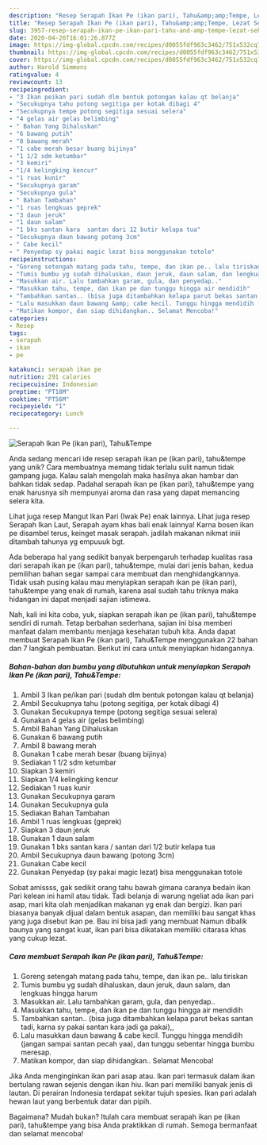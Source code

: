 ```yaml
---
description: "Resep Serapah Ikan Pe (ikan pari), Tahu&amp;amp;Tempe, Lezat Sekali"
title: "Resep Serapah Ikan Pe (ikan pari), Tahu&amp;amp;Tempe, Lezat Sekali"
slug: 3957-resep-serapah-ikan-pe-ikan-pari-tahu-and-amp-tempe-lezat-sekali
date: 2020-04-26T16:01:26.877Z
image: https://img-global.cpcdn.com/recipes/d0055fdf963c3462/751x532cq70/serapah-ikan-pe-ikan-pari-tahutempe-foto-resep-utama.jpg
thumbnail: https://img-global.cpcdn.com/recipes/d0055fdf963c3462/751x532cq70/serapah-ikan-pe-ikan-pari-tahutempe-foto-resep-utama.jpg
cover: https://img-global.cpcdn.com/recipes/d0055fdf963c3462/751x532cq70/serapah-ikan-pe-ikan-pari-tahutempe-foto-resep-utama.jpg
author: Harold Simmons
ratingvalue: 4
reviewcount: 13
recipeingredient:
- "3 Ikan peikan pari sudah dlm bentuk potongan kalau qt belanja"
- "Secukupnya tahu potong segitiga per kotak dibagi 4"
- "Secukupnya tempe potong segitiga sesuai selera"
- "4 gelas air gelas belimbing"
- " Bahan Yang Dihaluskan"
- "6 bawang putih"
- "8 bawang merah"
- "1 cabe merah besar buang bijinya"
- "1 1/2 sdm ketumbar"
- "3 kemiri"
- "1/4 kelingking kencur"
- "1 ruas kunir"
- "Secukupnya garam"
- "Secukupnya gula"
- " Bahan Tambahan"
- "1 ruas lengkuas geprek"
- "3 daun jeruk"
- "1 daun salam"
- "1 bks santan kara  santan dari 12 butir kelapa tua"
- "Secukupnya daun bawang potong 3cm"
- " Cabe kecil"
- " Penyedap sy pakai magic lezat bisa menggunakan totole"
recipeinstructions:
- "Goreng setengah matang pada tahu, tempe, dan ikan pe.. lalu tiriskan"
- "Tumis bumbu yg sudah dihaluskan, daun jeruk, daun salam, dan lengkuas hingga harum"
- "Masukkan air. Lalu tambahkan garam, gula, dan penyedap.."
- "Masukkan tahu, tempe, dan ikan pe dan tunggu hingga air mendidih"
- "Tambahkan santan.. (bisa juga ditambahkan kelapa parut bekas santan tadi, karna sy pakai santan kara jadi ga pakai),,"
- "Lalu masukkan daun bawang &amp; cabe kecil. Tunggu hingga mendidih (jangan sampai santan pecah yaa), dan tunggu sebentar hingga bumbu meresap."
- "Matikan kompor, dan siap dihidangkan.. Selamat Mencoba!"
categories:
- Resep
tags:
- serapah
- ikan
- pe

katakunci: serapah ikan pe 
nutrition: 291 calories
recipecuisine: Indonesian
preptime: "PT18M"
cooktime: "PT56M"
recipeyield: "1"
recipecategory: Lunch

---
```



![Serapah Ikan Pe (ikan pari), Tahu&amp;Tempe](https://img-global.cpcdn.com/recipes/d0055fdf963c3462/751x532cq70/serapah-ikan-pe-ikan-pari-tahutempe-foto-resep-utama.jpg)

Anda sedang mencari ide resep serapah ikan pe (ikan pari), tahu&amp;tempe yang unik? Cara membuatnya memang tidak terlalu sulit namun tidak gampang juga. Kalau salah mengolah maka hasilnya akan hambar dan bahkan tidak sedap. Padahal serapah ikan pe (ikan pari), tahu&amp;tempe yang enak harusnya sih mempunyai aroma dan rasa yang dapat memancing selera kita.

Lihat juga resep Mangut Ikan Pari (Iwak Pe) enak lainnya. Lihat juga resep Serapah Ikan Laut, Serapah ayam khas bali enak lainnya! Karna bosen ikan pe disambel terus, keinget masak serapah. jadilah makanan nikmat iniii ditambah tahunya yg empuuuk bgt.

Ada beberapa hal yang sedikit banyak berpengaruh terhadap kualitas rasa dari serapah ikan pe (ikan pari), tahu&amp;tempe, mulai dari jenis bahan, kedua pemilihan bahan segar sampai cara membuat dan menghidangkannya. Tidak usah pusing kalau mau menyiapkan serapah ikan pe (ikan pari), tahu&amp;tempe yang enak di rumah, karena asal sudah tahu triknya maka hidangan ini dapat menjadi sajian istimewa.


Nah, kali ini kita coba, yuk, siapkan serapah ikan pe (ikan pari), tahu&amp;tempe sendiri di rumah. Tetap berbahan sederhana, sajian ini bisa memberi manfaat dalam membantu menjaga kesehatan tubuh kita. Anda dapat membuat Serapah Ikan Pe (ikan pari), Tahu&amp;Tempe menggunakan 22 bahan dan 7 langkah pembuatan. Berikut ini cara untuk menyiapkan hidangannya.

<!--inarticleads1-->

##### Bahan-bahan dan bumbu yang dibutuhkan untuk menyiapkan Serapah Ikan Pe (ikan pari), Tahu&amp;Tempe:

1. Ambil 3 Ikan pe/ikan pari (sudah dlm bentuk potongan kalau qt belanja)
1. Ambil Secukupnya tahu (potong segitiga, per kotak dibagi 4)
1. Gunakan Secukupnya tempe (potong segitiga sesuai selera)
1. Gunakan 4 gelas air (gelas belimbing)
1. Ambil  Bahan Yang Dihaluskan
1. Gunakan 6 bawang putih
1. Ambil 8 bawang merah
1. Gunakan 1 cabe merah besar (buang bijinya)
1. Sediakan 1 1/2 sdm ketumbar
1. Siapkan 3 kemiri
1. Siapkan 1/4 kelingking kencur
1. Sediakan 1 ruas kunir
1. Gunakan Secukupnya garam
1. Gunakan Secukupnya gula
1. Sediakan  Bahan Tambahan
1. Ambil 1 ruas lengkuas (geprek)
1. Siapkan 3 daun jeruk
1. Gunakan 1 daun salam
1. Gunakan 1 bks santan kara / santan dari 1/2 butir kelapa tua
1. Ambil Secukupnya daun bawang (potong 3cm)
1. Gunakan  Cabe kecil
1. Gunakan  Penyedap (sy pakai magic lezat) bisa menggunakan totole


Sobat amissss, gak sedikit orang tahu bawah gimana caranya bedain ikan Pari kelean ini hamil atau tidak. Tadi belanja di warung ngeliat ada ikan pari asap, mari kita olah menjadikan makanan yg enak dan bergizi. Ikan pari biasanya banyak dijual dalam bentuk asapan, dan memiliki bau sangat khas yang juga disebut ikan pe. Bau ini bisa jadi yang membuat Namun dibalik baunya yang sangat kuat, ikan pari bisa dikatakan memiliki citarasa khas yang cukup lezat. 

<!--inarticleads2-->

##### Cara membuat Serapah Ikan Pe (ikan pari), Tahu&amp;Tempe:

1. Goreng setengah matang pada tahu, tempe, dan ikan pe.. lalu tiriskan
1. Tumis bumbu yg sudah dihaluskan, daun jeruk, daun salam, dan lengkuas hingga harum
1. Masukkan air. Lalu tambahkan garam, gula, dan penyedap..
1. Masukkan tahu, tempe, dan ikan pe dan tunggu hingga air mendidih
1. Tambahkan santan.. (bisa juga ditambahkan kelapa parut bekas santan tadi, karna sy pakai santan kara jadi ga pakai),,
1. Lalu masukkan daun bawang &amp; cabe kecil. Tunggu hingga mendidih (jangan sampai santan pecah yaa), dan tunggu sebentar hingga bumbu meresap.
1. Matikan kompor, dan siap dihidangkan.. Selamat Mencoba!


Jika Anda menginginkan ikan pari asap atau. Ikan pari termasuk dalam ikan bertulang rawan sejenis dengan ikan hiu. Ikan pari memiliki banyak jenis di lautan. Di perairan Indonesia terdapat sekitar tujuh spesies. Ikan pari adalah hewan laut yang berbentuk datar dan pipih. 

Bagaimana? Mudah bukan? Itulah cara membuat serapah ikan pe (ikan pari), tahu&amp;tempe yang bisa Anda praktikkan di rumah. Semoga bermanfaat dan selamat mencoba!
